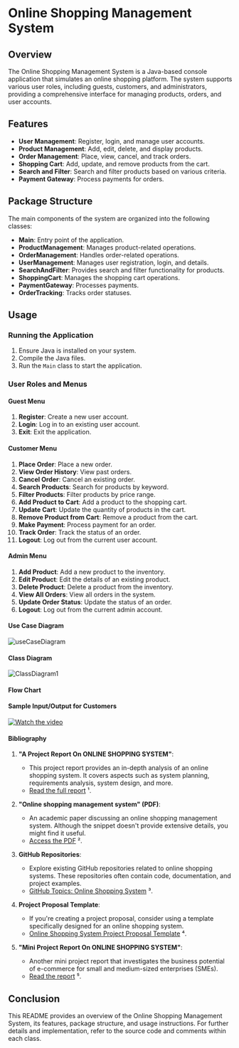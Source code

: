 # Online Shopping Management System


## Overview

The Online Shopping Management System is a Java-based console application that simulates an online shopping platform. The system supports various user roles, including guests, customers, and administrators, providing a comprehensive interface for managing products, orders, and user accounts.

## Features

- **User Management**: Register, login, and manage user accounts.
- **Product Management**: Add, edit, delete, and display products.
- **Order Management**: Place, view, cancel, and track orders.
- **Shopping Cart**: Add, update, and remove products from the cart.
- **Search and Filter**: Search and filter products based on various criteria.
- **Payment Gateway**: Process payments for orders.

## Package Structure

The main components of the system are organized into the following classes:

- **Main**: Entry point of the application.
- **ProductManagement**: Manages product-related operations.
- **OrderManagement**: Handles order-related operations.
- **UserManagement**: Manages user registration, login, and details.
- **SearchAndFilter**: Provides search and filter functionality for products.
- **ShoppingCart**: Manages the shopping cart operations.
- **PaymentGateway**: Processes payments.
- **OrderTracking**: Tracks order statuses.

## Usage

### Running the Application

1. Ensure Java is installed on your system.
2. Compile the Java files.
3. Run the `Main` class to start the application.

### User Roles and Menus

#### Guest Menu

1. **Register**: Create a new user account.
2. **Login**: Log in to an existing user account.
3. **Exit**: Exit the application.

#### Customer Menu

1. **Place Order**: Place a new order.
2. **View Order History**: View past orders.
3. **Cancel Order**: Cancel an existing order.
4. **Search Products**: Search for products by keyword.
5. **Filter Products**: Filter products by price range.
6. **Add Product to Cart**: Add a product to the shopping cart.
7. **Update Cart**: Update the quantity of products in the cart.
8. **Remove Product from Cart**: Remove a product from the cart.
9. **Make Payment**: Process payment for an order.
10. **Track Order**: Track the status of an order.
11. **Logout**: Log out from the current user account.

#### Admin Menu

1. **Add Product**: Add a new product to the inventory.
2. **Edit Product**: Edit the details of an existing product.
3. **Delete Product**: Delete a product from the inventory.
4. **View All Orders**: View all orders in the system.
5. **Update Order Status**: Update the status of an order.
6. **Logout**: Log out from the current admin account.

#### Use Case Diagram
![useCaseDiagram](https://github.com/user-attachments/assets/cb85d8ac-d4f9-4d9b-881b-5fed3df69b5f)


#### Class Diagram 
![ClassDiagram1](https://github.com/user-attachments/assets/1ef32453-facd-48fc-bccc-396aeada7ddf)


#### Flow Chart 

#### Sample Input/Output for Customers
[![Watch the video](https://img.youtube.com/vi/)](https://www.youtube.com/watch?v=YvrL3iKG6d0)

#### Bibliography

1. **"A Project Report On ONLINE SHOPPING SYSTEM"**:
   - This project report provides an in-depth analysis of an online shopping system. It covers aspects such as system planning, requirements analysis, system design, and more.
   - [Read the full report](https://arkajainuniversity.ac.in/naac/Criteria%201/1.3.4/1_3_4_DOCUMENTS/CSIT/AJU190398.pdf) ¹.

2. **"Online shopping management system" (PDF)**:
   - An academic paper discussing an online shopping management system. Although the snippet doesn't provide extensive details, you might find it useful.
   - [Access the PDF](https://www.academia.edu/118364383/Online_shopping_management_system) ².

3. **GitHub Repositories**:
   - Explore existing GitHub repositories related to online shopping systems. These repositories often contain code, documentation, and project examples.
   - [GitHub Topics: Online Shopping System](https://github.com/topics/online-shopping-system) ³.

4. **Project Proposal Template**:
   - If you're creating a project proposal, consider using a template specifically designed for an online shopping system.
   - [Online Shopping System Project Proposal Template](https://clickup.com/templates/project-proposal/online-shopping-system) ⁴.

5. **"Mini Project Report On ONLINE SHOPPING SYSTEM"**:
   - Another mini project report that investigates the business potential of e-commerce for small and medium-sized enterprises (SMEs).
   - [Read the report](https://www.academia.edu/35185477/Mini_Project_Report_On_ONLINE_SHOPPING_SYSTEM) ⁵.

## Conclusion

This README provides an overview of the Online Shopping Management System, its features, package structure, and usage instructions. For further details and implementation, refer to the source code and comments within each class.
